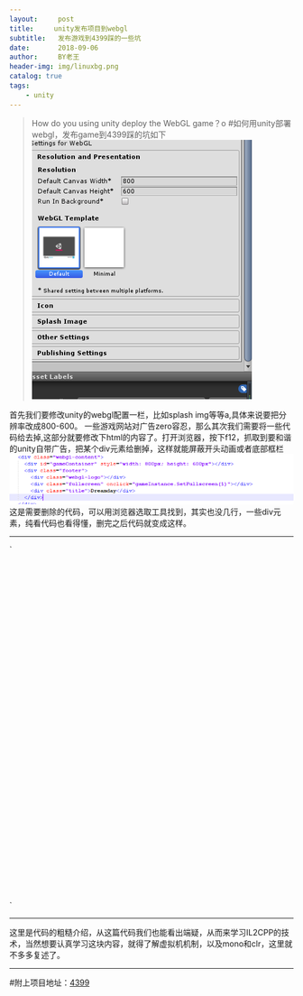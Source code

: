 ```yaml
---
layout:     post
title:     unity发布项目到webgl 
subtitle:   发布游戏到4399踩的一些坑
date:       2018-09-06
author:     BY老王
header-img: img/linuxbg.png
catalog: true
tags:
    - unity
---
```

>How do you using unity deploy the WebGL game？o	
#如何用unity部署webgl，发布game到4399踩的坑如下
![why_deploy](img/Unityalotchange.png)

首先我们要修改unity的webgl配置一栏，比如splash img等等a,具体来说要把分辨率改成800-600。
一些游戏网站对广告zero容忍，那么其次我们需要将一些代码给去掉,这部分就要修改下html的内容了。打开浏览器，按下f12，抓取到要和谐的unity自带广告，把某个div元素给删掉，这样就能屏蔽开头动画或者底部框栏
![change](img/800-600.png)
这是需要删除的代码，可以用浏览器选取工具找到，其实也没几行，一些div元素，纯看代码也看得懂，删完之后代码就变成这样。
***

`<!DOCTYPE html>
<html lang="en-us">
  <head>
    <meta charset="utf-8">
    <meta http-equiv="Content-Type" content="text/html; charset=utf-8">
    <title>Unity WebGL Player | Dreamday</title>
    <link rel="shortcut icon" href="TemplateData/favicon.ico">
    <link rel="stylesheet" href="TemplateData/style.css">
    <script src="TemplateData/UnityProgress.js"></script>  
    <script src="Build/UnityLoader.js"></script>
    <script>
      var gameInstance = UnityLoader.instantiate("gameContainer", "Build/dramday.json", {onProgress: UnityProgress});
    </script>
  </head>
  <body>
    <div class="webgl-content">
      <div id="gameContainer" style="width: 800px; height: 600px"></div>
     </div>
  </body>
</html>` 

***
这里是代码的粗糙介绍，从这篇代码我们也能看出端疑，从而来学习IL2CPP的技术，当然想要认真学习这块内容，就得了解虚拟机机制，以及mono和clr，这里就不多多复述了。
***
#附上项目地址：[4399](http://www.4399.com/flash/200403.htm)
